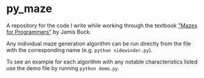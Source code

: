 # py_maze

A repository for the code I write while working through the textbook
["Mazes for Programmers"](https://pragprog.com/titles/jbmaze/mazes-for-programmers/)
by Jamis Buck.

Any individual maze generation algorithm can be run directly from the
file with the corresponding name (e.g. `python sidewinder.py`).

To see an example for each algorithm with any notable characteristics listed
use the demo file by running `python demo.py`.
